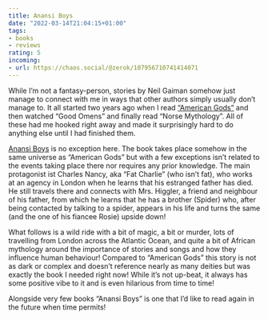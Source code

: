 ```yaml
---
title: Anansi Boys
date: "2022-03-14T21:04:15+01:00"
tags:
- books
- reviews
rating: 5
incoming:
- url: https://chaos.social/@zerok/107956710741414071
---
```


While I’m not a fantasy-person, stories by Neil Gaiman somehow just manage to connect with me in ways that other authors simply usually don’t manage to. It all started two years ago when I read [“American Gods”](https://en.wikipedia.org/wiki/American_Gods) and then watched “Good Omens” and finally read “Norse Mythology”. All of these had me hooked right away and made it surprisingly hard to do anything else until I had finished them. 

[Anansi Boys](https://en.wikipedia.org/wiki/Anansi_Boys) is no exception here. The book takes place somehow in the same universe as “American Gods” but with a few exceptions isn’t related to the events taking place there nor requires any prior knowledge. The main protagonist ist Charles Nancy, aka “Fat Charlie” (who isn’t fat), who works at an agency in London when he learns that his estranged father has died. He still travels there and connects with Mrs. Higgler, a friend and neighbour of his father, from which he learns that he has a brother (Spider) who, after being contacted by talking to a spider, appears in his life and turns the same (and the one of his fiancee Rosie) upside down!

What follows is a wild ride with a bit of magic, a bit or murder, lots of travelling from London across the Atlantic Ocean, and quite a bit of African mythology around the importance of stories and songs and how they influence human behaviour! Compared to “American Gods” this story is not as dark or complex and doesn’t reference nearly as many deities but was exactly the book I needed right now! While it’s not up-beat, it always has some positive vibe to it and is even hilarious from time to time!

Alongside very few books “Anansi Boys” is one that I’d like to read again in the future when time permits!
